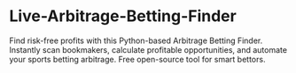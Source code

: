 # Live-Arbitrage-Betting-Finder
Find risk-free profits with this Python-based Arbitrage Betting Finder. Instantly scan bookmakers, calculate profitable opportunities, and automate your sports betting arbitrage. Free open-source tool for smart bettors.
